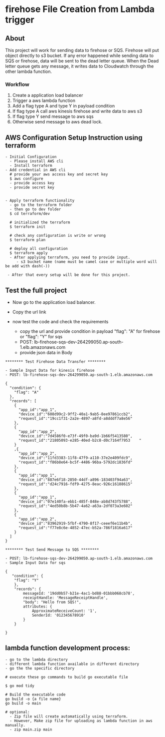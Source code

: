 # firehose File Creation from Lambda trigger


## About <a name = "about"></a>

This project will work for sending data to firehose or SQS. Firehose will put object directly to s3 bucket. If any error happened while sending data to SQS or firehose, data will be sent to the dead letter queue. When the Dead letter queue gets any message, it writes data to Cloudwatch through the other lambda function.

### Workflow
1. Create a application load balancer
2. Trigger a aws lambda function
3. Add a flag type A and type Y in payload condition
4. If flag type A call aws kinesis firehose and write data to aws s3
5. If flag type Y send message to aws sqs
6. Otherwise send message to aws dead lock.

## AWS Configuration Setup Instruction using terraform
    - Initial Configuration
      - Please install AWS cli
      - Install terraform
    - Add credential in AWS cli
      # provide your aws access key and secret key
      $ aws configure
      - provide access key
      - provide secret key


    - Apply terraform functionality
      - go to the terraform folder
      - then go to dev folder
      $ cd terraform/dev

      # initialized the terraform
      $ terraform init

      # check any configuration is write or wrong
      $ terraform plan

      # deploy all configuration
      $ terraform apply
      - After applying terraform, you need to provide input.
         - s3 bucket name (name must be camel case or multiple word will be add with dash(-))

     - After that every setup will be done for this project.



## Test the full project
- Now go to the application load balancer.
- Copy the url link
- now test the code and check the requirements

  - copy the url and provide condition in payload "flag": "A" for firehose or "flag": "Y" for sqs
  - POST: lb-firehose-sqs-dev-264299050.ap-south-1.elb.amazonaws.com
  - provide json data in Body


```
******** Test Firehose Data Transfer ********

- Sample Input Data for kinesis firehose
- POST: lb-firehose-sqs-dev-264299050.ap-south-1.elb.amazonaws.com

{
  "condition": {
    "flag": "A"
  },
  "records": [
    {
      "app_id":"app_1",
      "device_id":"608d99c2-9ff2-40a1-9ab5-8ee97861ccb2",
      "request_id":"19cc1f31-2a2e-4897-a8fd-a8dddf7a8e56"
    },
    {
      "app_id":"app_2",
      "device_id":"7d4586f0-e73f-49f0-ba9d-1b66f5413580",
      "request_id":"21805093-e285-40ed-b2c8-d0c7164f7953    "
    }
    ,{
      "app_id":"app_2",
      "device_id":"11fd3383-11f8-47f9-a110-37e2e409fdc9",
      "request_id":"f86b8e64-bc5f-4486-96ba-5792dc1836fd"
    },
    {
      "app_id":"app_1",
      "device_id":"887e6f18-2850-44df-a896-183403f94a63",
      "request_id":"d24c7916-fdf9-4275-8eac-926c16188615"
    },
    {
      "app_id":"app_1",
      "device_id":"07e140fa-ebb1-485f-848e-ab8d743f5788",
      "request_id":"4ed50b8b-5b47-4a62-a63a-2df073a3e602"
    },
    {
      "app_id":"app_2",
      "device_id":"83962919-5fbf-4790-8f17-ceeef6e11b4b",
      "request_id":"f77e8c6e-4852-47ec-b52a-786f1816a617"
    }
  ]
}

******** Test Send Message to SQS ********

- POST: lb-firehose-sqs-dev-264299050.ap-south-1.elb.amazonaws.com
- Sample Input Data for sqs

{
   "condition": {
    "flag": "Y"
    },
    "records": {
        messageId: '19dd0b57-b21e-4ac1-bd88-01bbb068cb78',
        receiptHandle: 'MessageReceiptHandle',
        "body": "Hello from SQS!",
        attributes: {
            ApproximateReceiveCount: '1',
            SenderId: '012345678910'
        }
    }

}

```

## lambda function development process:

```
- go to the lambda directory
- different lambda function available in different directory
- go the the specific directory

# execute these go commands to build go executable file

$ go mod tidy

# Build the executable code
go build -o {a file name}
go build -o main

# optional:
  - Zip file will create automatically using terraform.
  - However, Make zip file for uploading as lambda function in aws manually.
  - zip main.zip main

```


